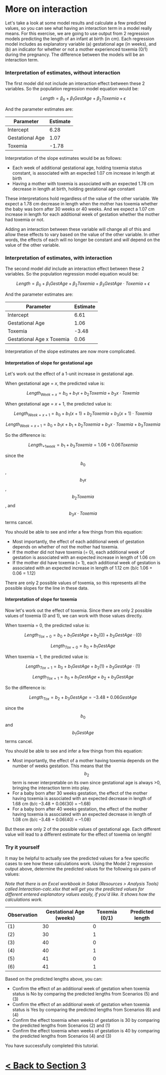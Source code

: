 # More on interaction

Let's take a look at some model results and calculate a few predicted values, so you can see what having an interaction term in a model really means. For this exercise, we are going to use output from 2 regression models predicting the length of an infant at birth (in cm). Each regression model includes as explanatory variable (a) gestational age (in weeks), and (b) an indicator for whether or not a mother experienced toxemia (0/1) during the pregnancy. The difference between the models will be an interaction term.

### Interpretation of estimates, without interaction

The first model did not include an interaction effect between these 2 variables. So the population regression model equation would be:

$$Length = \beta_0 + \beta_1 GestAge + \beta_2 Toxemia + \epsilon$$

And the parameter estimates are:

| Parameter       | Estimate |
| --------------- | -------- |
| Intercept       | 6.28     |
| Gestational Age | 1.07     |
| Toxemia         | -1.78    |

Interpretation of the slope estimates would be as follows:

* Each week of additional gestational age, holding toxemia status constant, is associated with an expected 1.07 cm increase in length at birth
* Having a mother with toxemia is associated with an expected 1.78 cm decrease in length at birth, holding gestational age constant

These interpretations hold regardless of the value of the other variable. We expect a 1.78 cm decrease in length when the mother has toxemia whether the baby was born after 30 weeks or 40 weeks. And we expect a 1.07 cm increase in length for each additional week of gestation whether the mother had toxemia or not.

Adding an interaction between these variable will change all of this and allow these effects to vary based on the value of the other variable. In other words, the effects of each will no longer be constant and *will* depend on the value of the other variable.

### Interpretation of estimates, with interaction

The second model *did* include an interaction effect between these 2 variables. So the population regression model equation would be:

$$Length = \beta_0 + \beta_1 GestAge + \beta_2 Toxemia + \beta_3 GestAge \cdot Toxemia + \epsilon$$

And the parameter estimates are:

| Parameter                 | Estimate |
| ------------------------- | -------- |
| Intercept                 | 6.61     |
| Gestational Age           | 1.06     |
| Toxemia                   | -3.48    |
| Gestational Age x Toxemia | 0.06     |

Interpretation of the slope estimates are now more complicated. 

#### Interpretation of slope for gestational age

Let's work out the effect of a 1-unit increase in gestational age.

When gestational age = *x*, the predicted value is:

$$Length_{Week=x} = b_0 + b_1 x + b_2 Toxemia + b_3 x \cdot Toxemia$$

When gestational age = *x* + 1, the predicted value is:

$$Length_{Week=x+1} = b_0 + b_1 (x + 1) + b_2 Toxemia + b_3 (x + 1) \cdot Toxemia$$

$$Length_{Week=x+1} = b_0 + b_1 x + b_1 + b_2 Toxemia + b_3 x \cdot Toxemia + b_3 Toxemia$$

 So the difference is:

$$Length_{+1 week} = b_1 + b_3 Toxemia  = 1.06 + 0.06 Toxemia$$

since the $$b_0$$, $$b_1 x$$, $$b_2 Toxemia$$, and $$b_3 x \cdot Toxemia$$ terms cancel.

You should be able to see and infer a few things from this equation:

* Most importantly, the effect of each additional week of gestation depends on whether of not the mother had toxemia.
* If the mother did not have toxemia (= 0), each additional week of gestation is associated with an expected increase in length of 1.06 cm
* If the mother did have toxemia (= 1), each additional week of gestation is associated with an expected increase in length of 1.12 cm (b/c 1.06 + 0.06 = 1.12)

There are only 2 possible values of toxemia, so this represents all the possible slopes for the line in these data.

#### Interpretation of slope for toxemia

Now let's work out the effect of toxemia. Since there are only 2 possible values of toxemia (0 and 1), we can work with those values directly.

When toxemia = 0, the predicted value is:

$$Length_{Tox=0} = b_0 + b_1 GestAge + b_2 (0) + b_3 GestAge \cdot (0)$$

$$Length_{Tox=0} = b_0 + b_1 GestAge$$

When toxemia = 1, the predicted value is:

$$Length_{Tox=1} = b_0 + b_1 GestAge + b_2 (1) + b_3 GestAge \cdot (1)$$

$$Length_{Tox=1} = b_0 + b_1 GestAge + b_2 + b_3 GestAge$$

 So the difference is:

$$Length_{Tox} = b_2 + b_3 GestAge = -3.48 + 0.06 GestAge$$

since the $$b_0$$ and $$b_1 GestAge$$ terms cancel.

You should be able to see and infer a few things from this equation:

* Most importantly, the effect of a mother having toxemia depends on the number of weeks gestation. This means that the $$b_2$$ term is never interpretable on its own since gestational age is always  >0, bringing the interaction term into play.
* For a baby born after 30 weeks gestation, the effect of the mother having toxemia is associated with an expected decrease in length of 1.68 cm (b/c –3.48 + 0.06(30) = –1.68)
* For a baby born after 40 weeks gestation, the effect of the mother having toxemia is associated with an expected decrease in length of 1.08 cm (b/c –3.48 + 0.06(40) = –1.08)

But these are only 2 of the possible values of gestational age. Each different value will lead to a different estimate for the effect of toxemia on length! 

### Try it yourself

It may be helpful to actually see the predicted values for a few specific cases to see how these calculations work. Using the Model 2 regression output above, determine the predicted values for the following six pairs of values:

*Note that there is an Excel workbook in Sakai (Resources > Analysis Tools) called Interaction-calc.xlsx that will get you the predicted values for different entered explanatory values easily, if you'd like. It shows how the calculations work.*

| Observation | Gestational Age (weeks) | Toxemia (0/1) | Predicted length |
| ----------- | ----------------------- | ------------- | ---------------- |
| (1)         | 30                      | 0             |                  |
| (2)         | 30                      | 1             |                  |
| (3)         | 40                      | 0             |                  |
| (4)         | 40                      | 1             |                  |
| (5)         | 41                      | 0             |                  |
| (6)         | 41                      | 1             |                  |

Based on the predicted lengths above, you can:

* Confirm the effect of an additional week of gestation when toxemia status is No by comparing the predicted lengths from Scenarios (5) and (3)
* Confirm the effect of an additional week of gestation when toxemia status is Yes by comparing the predicted lengths from Scenarios (6) and (4)
* Confirm the effect toxemia when weeks of gestation is 30 by comparing the predicted lengths from Scenarios (2) and (1)
* Confirm the effect toxemia when weeks of gestation is 40 by comparing the predicted lengths from Scenarios (4) and (3)



You have successfully completed this tutorial.

# [< Back to Section 3](https://bghammill.github.io/ims-03-model/)



<!-- MathJax -->

<script src="https://cdn.mathjax.org/mathjax/latest/MathJax.js?config=TeX-AMS-MML_HTMLorMML" type="text/javascript"></script>

